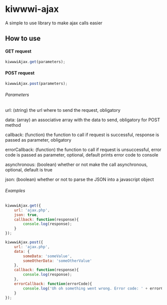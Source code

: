 # kiwwwi-ajax

A simple to use library to make ajax calls easier


## How to use

#### GET request

```js
kiwwwiAjax.get(parameters);
```


#### POST request

```js
kiwwwiAjax.post(parameters);
```


###### Parameters

url: (string) the url where to send the request, obligatory

data: (array) an associative array with the data to send, obligatory for POST method

callback: (function) the function to call if request is successful, response is passed as parameter, obligatory

errorCallback: (function) the function to call if request is unsuccessful, error code is passed as parameter, optional, default prints error code to console

asynchronous: (boolean) whether or not make the call asynchronous, optional, default is true

json: (boolean) whether or not to parse the JSON into a javascript object


###### Examples

```js
kiwwwiAjax.get({
    url: 'ajax.php',
    json: true,
    callback: function(response){
        console.log(response);
    }
});
```

```js
kiwwwiAjax.post({
    url: 'ajax.php',
    data: {
        someData: 'someValue',
        someOtherData: 'someOtherValue'
    },
    callback: function(response){
        console.log(response);
    },
    errorCallback: function(errorCode){
        console.log('Uh oh something went wrong. Error code: ' + errorCode);
    }
});
```

